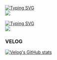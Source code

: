<div>
<a href="https://git.io/typing-svg"><img src="https://readme-typing-svg.demolab.com?font=Fira+Code&pause=1000&width=435&lines=%24+ls+-SSr+%7C+grep+project-languages" alt="Typing SVG" /></a>
</div>
<div>
<img src="https://github-readme-stats.vercel.app/api/top-langs/?username=mantaGIT&layout=compact">
</div>
<br>

<div>
<a href="https://git.io/typing-svg"><img src="https://readme-typing-svg.demolab.com?font=Fira+Code&pause=1000&width=435&lines=%24+ls+-SSr+%7C+grep+study-languages" alt="Typing SVG" /></a>
</div>
<div>
  <img src="https://github-readme-stats.vercel.app/api/top-langs/?username=panggin&layout=compact">
</div>

### VELOG

[![Velog's GitHub stats](https://velog-readme-stats.vercel.app/api?name=manta)](https://velog.io/@manta/posts)


<!--
**mantaGIT/mantaGIT** is a ✨ _special_ ✨ repository because its `README.md` (this file) appears on your GitHub profile.

Here are some ideas to get you started:

- 🔭 I’m currently working on ...
- 🌱 I’m currently learning ...
- 👯 I’m looking to collaborate on ...
- 🤔 I’m looking for help with ...
- 💬 Ask me about ...
- 📫 How to reach me: ...
- 😄 Pronouns: ...
- ⚡ Fun fact: ...
-->
